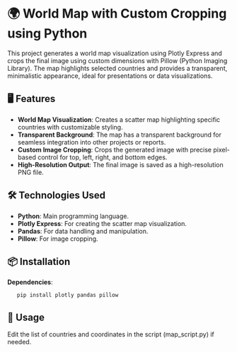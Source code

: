 # 🌍 World Map with Custom Cropping using Python

This project generates a world map visualization using Plotly Express and crops the final image using custom dimensions with Pillow (Python Imaging Library). The map highlights selected countries and provides a transparent, minimalistic appearance, ideal for presentations or data visualizations.

## 🖥️ Features

- **World Map Visualization**: Creates a scatter map highlighting specific countries with customizable styling.
- **Transparent Background**: The map has a transparent background for seamless integration into other projects or reports.
- **Custom Image Cropping**: Crops the generated image with precise pixel-based control for top, left, right, and bottom edges.
- **High-Resolution Output**: The final image is saved as a high-resolution PNG file.

## 🛠️ Technologies Used

- **Python**: Main programming language.
- **Plotly Express**: For creating the scatter map visualization.
- **Pandas**: For data handling and manipulation.
- **Pillow**: For image cropping.

## 📦 Installation

**Dependencies**:
```bash
   pip install plotly pandas pillow
```

##  🚀 Usage

Edit the list of countries and coordinates in the script (map_script.py) if needed.